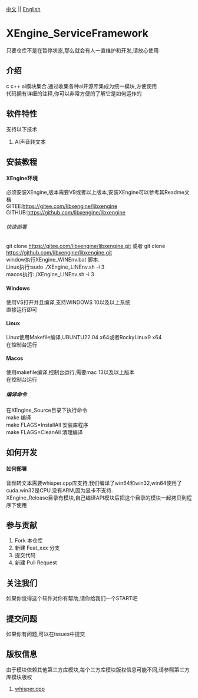 [中文](README.md) ||  [English](README.en.md)  
# XEngine_ServiceFramework
只要仓库不是在暂停状态,那么就会有人一直维护和开发,请放心使用  

## 介绍
c c++ ai模块集合.通过收集各种ai开源库集成为统一模块,方便使用  
代码拥有详细的注释,你可以非常方便的了解它是如何运作的  

## 软件特性
支持以下技术  
1. AI声音转文本

## 安装教程

#### XEngine环境
必须安装XEngine,版本需要V9或者以上版本,安装XEngine可以参考其Readme文档  
GITEE:https://gitee.com/libxengine/libxengine  
GITHUB:https://github.com/libxengine/libxengine

###### 快速部署
git clone https://gitee.com/libxengine/libxengine.git 或者 git clone https://github.com/libxengine/libxengine.git  
window执行XEngine_WINEnv.bat 脚本.  
Linux执行:sudo ./XEngine_LINEnv.sh -i 3  
macos执行:./XEngine_LINEnv.sh -i 3  

#### Windows
使用VS打开并且编译,支持WINDOWS 10以及以上系统  
直接运行即可

#### Linux
Linux使用Makefile编译,UBUNTU22.04 x64或者RockyLinux9 x64  
在控制台运行

#### Macos
使用makefile编译,控制台运行,需要mac 13以及以上版本  
在控制台运行

##### 编译命令
在XEngine_Source目录下执行命令  
make 编译  
make FLAGS=InstallAll 安装库程序  
make FLAGS=CleanAll 清理编译  

## 如何开发
#### 如何部署
音频转文本需要whisper.cpp库支持,我们编译了win64和win32,win64使用了cuda.win32是CPU.没有ARM,因为显卡不支持.  
XEngine_Release目录有模块,自己编译API模块后把这个目录的模块一起拷贝到程序下使用  

## 参与贡献

1.  Fork 本仓库
2.  新建 Feat_xxx 分支
3.  提交代码
4.  新建 Pull Request 

## 关注我们
如果你觉得这个软件对你有帮助,请你给我们一个START吧

## 提交问题

如果你有问题,可以在issues中提交

## 版权信息
由于模块依赖其他第三方库模块,每个三方库模块版权信息可能不同,请参照第三方库模块版权  
1. [whisper.cpp](https://github.com/ggerganov/whisper.cpp)